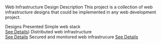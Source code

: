Web Infrastructure Design
Description
This project is a collection of web infrastructure designs that could be implemented in any web development project.

Designs Presented
Simple web stack       
[See Details](https://github.com/Mimo-oo/alx-system_engineering-devops/blob/master/0x09-web_infrastructure_design/0-simple_web_stack.png))
Distributed web infrastructure  
[See Details](https://github.com/Mimo-oo/alx-system_engineering-devops/blob/master/0x09-web_infrastructure_design/1-distributed_web_infrastructure.png)
Secured and monitored web infrastrucure 
[See Details](https://github.com/Mimo-oo/alx-system_engineering-devops/blob/master/0x09-web_infrastructure_design/2-secured_and_monitored_web_infrastructure.png)
 

